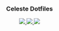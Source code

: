 <h3 align="center">
  Celeste  Dotfiles
</h3>

<p align="center">
  <a href="https://github.com/MiloLikeSkankUwU/celeste-dotfiles/stargazers">
    <img src="https://img.shields.io/github/stars/MiloLikeSkankUwU/celeste-dotfiles?style=for-the-badge&logo=starship&color=a6e3a1&logoColor=D9E0EE&labelColor=302D41">
  </a>
  <a href="https://github.com/MiloLikeSkankUwU/celeste-dotfiles/issues">
    <img src="https://img.shields.io/github/issues/MiloLikeSkankUwU/celeste-dotfiles?style=for-the-badge&logo=gitbook&color=fab387&logoColor=D9E0EE&labelColor=302D41">
  </a>
  <a href="https://github.com/MiloLikeSkankUwU/celeste-dotfiles/contributors">
    <img src="https://img.shields.io/github/contributors/MiloLikeSkankUwU/celeste-dotfiles?style=for-the-badge&logo=github&color=f38ba8&logoColor=D9E0EE&labelColor=302D41">
  </a>
